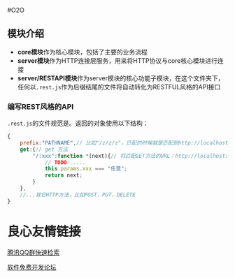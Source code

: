 #O2O

## 模块介绍

* **core模块**作为核心模块，包括了主要的业务流程
* **server模块**作为HTTP连接层服务，用来将HTTP协议与core核心模块进行连接
* **server/RESTAPI模块**作为server模块的核心功能子模块，在这个文件夹下，任何以`.rest.js`作为后缀结尾的文件将自动转化为RESTFUL风格的API接口

### 编写REST风格的API
`.rest.js`的文件规范是。返回的对象使用以下结构：
```js
{
	prefix:"PATHNAME",// 比如"/z/z/z"，匹配的时候就是匹配到http://localhost:3000/z/z/z.....
	get:{// get 方法
		"/:xxx":function *(next){// 将匹配GET方法的URL：http://localhost:3000/z/z/z/任意
			// TODO:.....
			this.params.xxx === "任意";
			return next;		
		}
	},
	//...其它HTTP方法，比如POST，PUT，DELETE
}
```


 # 良心友情链接

[腾讯QQ群快速检索](http://u.720life.cn/s/8cf73f7c)

[软件免费开发论坛](http://u.720life.cn/s/bbb01dc0)